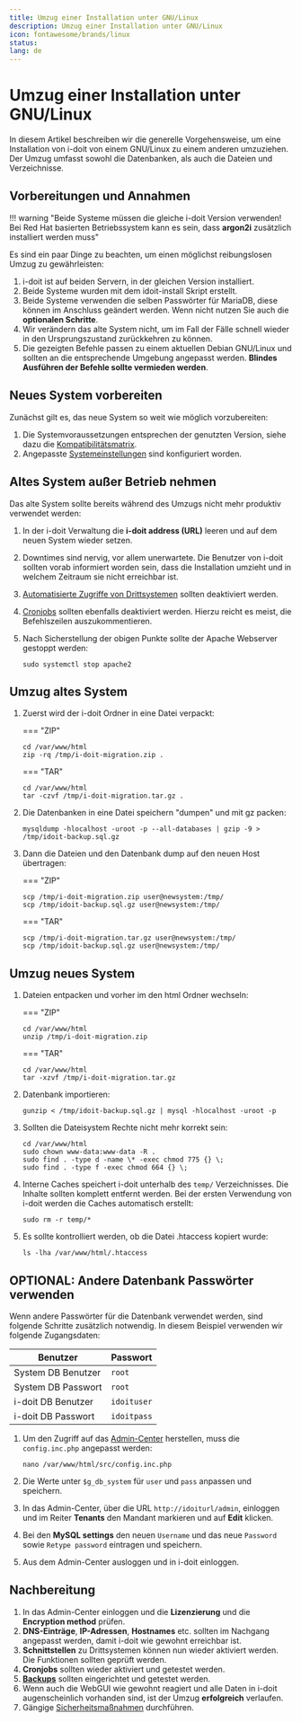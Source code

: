 ```yaml
---
title: Umzug einer Installation unter GNU/Linux
description: Umzug einer Installation unter GNU/Linux
icon: fontawesome/brands/linux
status:
lang: de
---
```


# Umzug einer Installation unter GNU/Linux

In diesem Artikel beschreiben wir die generelle Vorgehensweise, um eine Installation von i-doit von einem GNU/Linux zu einem anderen umzuziehen. Der Umzug umfasst sowohl die Datenbanken, als auch die Dateien und Verzeichnisse.

## Vorbereitungen und Annahmen

!!! warning "Beide Systeme müssen die gleiche i-doit Version verwenden!<br>Bei Red Hat basierten Betriebssystem kann es sein, dass **argon2i** zusätzlich installiert werden muss"

Es sind ein paar Dinge zu beachten, um einen möglichst reibungslosen Umzug zu gewährleisten:

1. i-doit ist auf beiden Servern, in der gleichen Version installiert.
2. Beide Systeme wurden mit dem idoit-install Skript erstellt.
3. Beide Systeme verwenden die selben Passwörter für MariaDB, diese können im Anschluss geändert werden. Wenn nicht nutzen Sie auch die **optionalen Schritte**.
4. Wir verändern das alte System nicht, um im Fall der Fälle schnell wieder in den Ursprungszustand zurückkehren zu können.
5. Die gezeigten Befehle passen zu einem aktuellen Debian GNU/Linux und sollten an die entsprechende Umgebung angepasst werden. **Blindes Ausführen der Befehle sollte vermieden werden**.

## Neues System vorbereiten

Zunächst gilt es, das neue System so weit wie möglich vorzubereiten:

1. Die Systemvoraussetzungen entsprechen der genutzten Version, siehe dazu die [Kompatibilitätsmatrix](../installation/systemvoraussetzungen.md#kompatibilitätsmatrix).
2. Angepasste [Systemeinstellungen](../installation/manuelle-installation/systemeinstellungen.md) sind konfiguriert worden.

## Altes System außer Betrieb nehmen

Das alte System sollte bereits während des Umzugs nicht mehr produktiv verwendet werden:

1. In der i-doit Verwaltung die **i-doit address (URL)** leeren und auf dem neuen System wieder setzen.
2. Downtimes sind nervig, vor allem unerwartete. Die Benutzer von i-doit sollten vorab informiert worden sein, dass die Installation umzieht und in welchem Zeitraum sie nicht erreichbar ist.
3. [Automatisierte Zugriffe von Drittsystemen](../automatisierung-und-integration/index.md) sollten deaktiviert werden.
4. [Cronjobs](../automatisierung-und-integration/cli/index.md) sollten ebenfalls deaktiviert werden. Hierzu reicht es meist, die Befehlszeilen auszukommentieren.
5. Nach Sicherstellung der obigen Punkte sollte der Apache Webserver gestoppt werden:

    ```shell
    sudo systemctl stop apache2
    ```

## Umzug altes System

<div class="steps" markdown>

1. Zuerst wird der i-doit Ordner in eine Datei verpackt:

    === "ZIP"

    ```shell
    cd /var/www/html
    zip -rq /tmp/i-doit-migration.zip .
    ```

    === "TAR"
    <!-- cSpell:disable -->
    ```shell
    cd /var/www/html
    tar -czvf /tmp/i-doit-migration.tar.gz .
    ```
    <!-- cSpell:enable -->

2. Die Datenbanken in eine Datei speichern "dumpen" und mit gz packen:

    <!-- cSpell:disable -->
    ```shell
    mysqldump -hlocalhost -uroot -p --all-databases | gzip -9 > /tmp/idoit-backup.sql.gz
    ```
    <!-- cSpell:enable -->

3. Dann die Dateien und den Datenbank dump auf den neuen Host übertragen:

    === "ZIP"

    <!-- cSpell:disable -->
    ```shell
    scp /tmp/i-doit-migration.zip user@newsystem:/tmp/
    scp /tmp/idoit-backup.sql.gz user@newsystem:/tmp/
    ```

    === "TAR"

    ```shell
    scp /tmp/i-doit-migration.tar.gz user@newsystem:/tmp/
    scp /tmp/idoit-backup.sql.gz user@newsystem:/tmp/
    ```
    <!-- cSpell:enable -->

</div>

## Umzug neues System

<div class="steps" markdown>

1. Dateien entpacken und vorher im den html Ordner wechseln:

    === "ZIP"

    ```shell
    cd /var/www/html
    unzip /tmp/i-doit-migration.zip
    ```

    === "TAR"

    <!-- cSpell:disable -->
    ```shell
    cd /var/www/html
    tar -xzvf /tmp/i-doit-migration.tar.gz
    ```
    <!-- cSpell:enable -->

2. Datenbank importieren:

    <!-- cSpell:disable -->
    ```shell
    gunzip < /tmp/idoit-backup.sql.gz | mysql -hlocalhost -uroot -p
    ```
    <!-- cSpell:enable -->

3. Sollten die Dateisystem Rechte nicht mehr korrekt sein:

    ```shell
    cd /var/www/html
    sudo chown www-data:www-data -R .
    sudo find . -type d -name \* -exec chmod 775 {} \;
    sudo find . -type f -exec chmod 664 {} \;
    ```

4. Interne Caches speichert i-doit unterhalb des `temp/` Verzeichnisses. Die Inhalte sollten komplett entfernt werden. Bei der ersten Verwendung von i-doit werden die Caches automatisch erstellt:

    ```shell
    sudo rm -r temp/*
    ```

5. Es sollte kontrolliert werden, ob die Datei .htaccess kopiert wurde:

    ```shell
    ls -lha /var/www/html/.htaccess
    ```

</div>

## OPTIONAL: Andere Datenbank Passwörter verwenden

Wenn andere Passwörter für die Datenbank verwendet werden, sind folgende Schritte zusätzlich notwendig. In diesem Beispiel verwenden wir folgende Zugangsdaten:
<!-- cSpell:disable -->
| Benutzer           | Passwort    |
| ------------------ | ----------- |
| System DB Benutzer | `root`      |
| System DB Passwort | `root`      |
| i-doit DB Benutzer | `idoituser` |
| i-doit DB Passwort | `idoitpass` |
<!-- cSpell:enable -->
<div class="steps" markdown>

1. Um den Zugriff auf das [Admin-Center](../administration/admin-center.md) herstellen, muss die `config.inc.php` angepasst werden:

    ```shell
    nano /var/www/html/src/config.inc.php
    ```

2. Die Werte unter `$g_db_system` für `user` und `pass` anpassen und speichern.
3. In das Admin-Center, über die URL `http://idoiturl/admin`, einloggen und im Reiter **Tenants** den Mandant markieren und auf **Edit** klicken.
4. Bei den **MySQL settings** den neuen `Username` und das neue `Password` sowie `Retype password` eintragen und speichern.
5. Aus dem Admin-Center ausloggen und in i-doit einloggen.

</div>

## Nachbereitung

1. In das Admin-Center einloggen und die **Lizenzierung** und die **Encryption method** prüfen.
2. **DNS-Einträge**, **IP-Adressen**, **Hostnames** etc. sollten im Nachgang angepasst werden, damit i-doit wie gewohnt erreichbar ist.
3. **Schnittstellen** zu Drittsystemen können nun wieder aktiviert werden. Die Funktionen sollten geprüft werden.
4. **Cronjobs** sollten wieder aktiviert und getestet werden.
5. [**Backups**](../wartung-und-betrieb/daten-sichern-und-wiederherstellen/index.md) sollten eingerichtet und getestet werden.
6. Wenn auch die WebGUI wie gewohnt reagiert und alle Daten in i-doit augenscheinlich vorhanden sind, ist der Umzug **erfolgreich** verlaufen.
7. Gängige [Sicherheitsmaßnahmen](../wartung-und-betrieb/sicherheit-und-schutz.md) durchführen.
